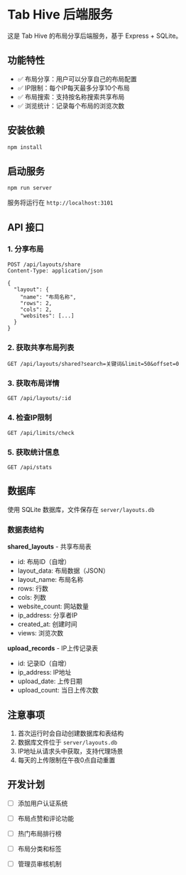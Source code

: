 # Tab Hive 后端服务

这是 Tab Hive 的布局分享后端服务，基于 Express + SQLite。

## 功能特性

- ✅ 布局分享：用户可以分享自己的布局配置
- ✅ IP限制：每个IP每天最多分享10个布局
- ✅ 布局搜索：支持按名称搜索共享布局
- ✅ 浏览统计：记录每个布局的浏览次数

## 安装依赖

```bash
npm install
```

## 启动服务

```bash
npm run server
```

服务将运行在 `http://localhost:3101`

## API 接口

### 1. 分享布局
```
POST /api/layouts/share
Content-Type: application/json

{
  "layout": {
    "name": "布局名称",
    "rows": 2,
    "cols": 2,
    "websites": [...]
  }
}
```

### 2. 获取共享布局列表
```
GET /api/layouts/shared?search=关键词&limit=50&offset=0
```

### 3. 获取布局详情
```
GET /api/layouts/:id
```

### 4. 检查IP限制
```
GET /api/limits/check
```

### 5. 获取统计信息
```
GET /api/stats
```

## 数据库

使用 SQLite 数据库，文件保存在 `server/layouts.db`

### 数据表结构

**shared_layouts** - 共享布局表
- id: 布局ID（自增）
- layout_data: 布局数据（JSON）
- layout_name: 布局名称
- rows: 行数
- cols: 列数
- website_count: 网站数量
- ip_address: 分享者IP
- created_at: 创建时间
- views: 浏览次数

**upload_records** - IP上传记录表
- id: 记录ID（自增）
- ip_address: IP地址
- upload_date: 上传日期
- upload_count: 当日上传次数

## 注意事项

1. 首次运行时会自动创建数据库和表结构
2. 数据库文件位于 `server/layouts.db`
3. IP地址从请求头中获取，支持代理场景
4. 每天的上传限制在午夜0点自动重置

## 开发计划

- [ ] 添加用户认证系统
- [ ] 布局点赞和评论功能
- [ ] 热门布局排行榜
- [ ] 布局分类和标签
- [ ] 管理员审核机制

